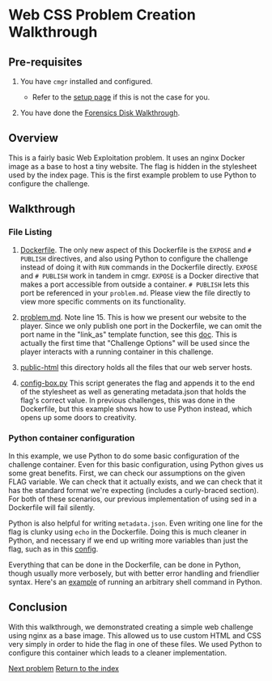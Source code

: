 # Web CSS Problem Creation Walkthrough

## Pre-requisites

1. You have `cmgr` installed and configured.
    - Refer to the [setup page](/setup-cmgr) if this is not the case for you.

1. You have done the [Forensics Disk
   Walkthrough](/example-problems/forensics-disk/).

## Overview

This is a fairly basic Web Exploitation problem. It uses an nginx Docker image
as a base to host a tiny website. The flag is hidden in the stylesheet used by
the index page. This is the first example problem to use Python to configure the
challenge.

## Walkthrough

### File Listing

1. [Dockerfile](/example-problems/web-css/Dockerfile). The only new aspect of
   this Dockerfile is the `EXPOSE` and `# PUBLISH` directives, and also using
   Python to configure the challenge instead of doing it with `RUN` commands in
   the Dockerfile directly. `EXPOSE` and `# PUBLISH` work in tandem in cmgr.
   `EXPOSE` is a Docker directive that makes a port accessible from outside a
   container. `# PUBLISH` lets this port be referenced in your `problem.md`.
   Please view the file directly to view more specific comments on its
   functionality.

1. [problem.md](/example-problems/web-css/problem.md). Note line 15. This is
   how we present our website to the player. Since we only publish one port in
   the Dockerfile, we can omit the port name in the "link_as" template function,
   see this
   [doc](https://github.com/picoCTF/cmgr/blob/master/examples/specification.md#details).
   This is actually the first time that "Challenge Options" will be used since
   the player interacts with a running container in this challenge.

1. [public-html](/example-problems/web-css/public-html) this directory holds
   all the files that our web server hosts.

1. [config-box.py](/example-problems/web-css/config-box.py) This script
   generates the flag and appends it to the end of the stylesheet as well as
   generating metadata.json that holds the flag's correct value. In previous
   challenges, this was done in the Dockerfile, but this example shows how to
   use Python instead, which opens up some doors to creativity.

### Python container configuration

In this example, we use Python to do some basic configuration of the challenge
container. Even for this basic configuration, using Python gives us some great
benefits. First, we can check our assumptions on the given FLAG variable. We can
check that it actually exists, and we can check that it has the standard format
we're expecting (includes a curly-braced section). For both of these scenarios,
our previous implementation of using sed in a Dockerfile will fail silently.

Python is also helpful for writing `metadata.json`. Even writing one line for
the flag is clunky using `echo` in the Dockerfile. Doing this is much cleaner
in Python, and necessary if we end up writing more variables than just the flag,
such as in this [config](/example-problems/general-ssh/config-builder.py#L70).

Everything that can be done in the Dockerfile, can be done in Python, though
usually more verbosely, but with better error handling and friendlier syntax.
Here's an [example](/example-problems/general-ssh/config-sshhost.py#L24) of
running an arbitrary shell command in Python.

## Conclusion

With this walkthrough, we demonstrated creating a simple web challenge using
nginx as a base image. This allowed us to use custom HTML and CSS very simply in
order to hide the flag in one of these files. We used Python to configure this
container which leads to a cleaner implementation.

[Next problem](/example-problems/reversing-python)
[Return to the index](/example-problems#example-problems)
